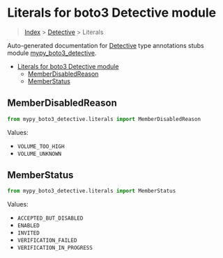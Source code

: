 # Literals for boto3 Detective module

> [Index](../README.md) > [Detective](./README.md) > Literals

Auto-generated documentation for
[Detective](https://boto3.amazonaws.com/v1/documentation/api/latest/reference/services/detective.html#Detective)
type annotations stubs module
[mypy_boto3_detective](https://pypi.org/project/mypy-boto3-detective/).

- [Literals for boto3 Detective module](#literals-for-boto3-detective-module)
  - [MemberDisabledReason](#memberdisabledreason)
  - [MemberStatus](#memberstatus)

## MemberDisabledReason

```python
from mypy_boto3_detective.literals import MemberDisabledReason
```

Values:

- `VOLUME_TOO_HIGH`
- `VOLUME_UNKNOWN`

## MemberStatus

```python
from mypy_boto3_detective.literals import MemberStatus
```

Values:

- `ACCEPTED_BUT_DISABLED`
- `ENABLED`
- `INVITED`
- `VERIFICATION_FAILED`
- `VERIFICATION_IN_PROGRESS`
